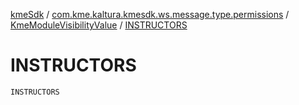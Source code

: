 [kmeSdk](../../index.md) / [com.kme.kaltura.kmesdk.ws.message.type.permissions](../index.md) / [KmeModuleVisibilityValue](index.md) / [INSTRUCTORS](./-i-n-s-t-r-u-c-t-o-r-s.md)

# INSTRUCTORS

`INSTRUCTORS`